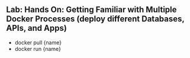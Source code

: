 ## Lab: Hands On: Getting Familiar with Multiple Docker Processes (deploy different Databases, APIs, and Apps)

- docker pull {name}
- docker run {name}